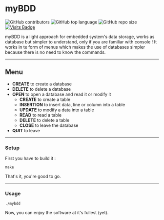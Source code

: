 # myBDD

![GitHub contributors](https://img.shields.io/github/contributors/jesa974/myBDD?color=green&style=flat-square)
![GitHub top language](https://img.shields.io/github/languages/top/jesa974/myBDD?color=orange&label=C&style=flat-square)
![GitHub repo size](https://img.shields.io/github/repo-size/jesa974/myBDD?label=Project%20size&style=flat-square&color=lightgrey)
[![Visits Badge](https://badges.pufler.dev/visits/jesa974/myBDD)](https://badges.pufler.dev?style=for-the-badge)


myBDD is a light approach for embedded system's data storage, works as database but simpler to understand, only if you are familiar with console !
It works in te form of menus which makes the use of databases simpler because there is no need to know the commands.

---
## Menu

* **CREATE** to create a database
* **DELETE** to delete a database
* **OPEN** to open a database and read it or modify it
	* **CREATE** to create a table
	* **INSERTION** to insert data, line or column into a table
	* **UPDATE** to modify a data into a table
	* **READ** to read a table
	* **DELETE** to delete a table
	* **CLOSE** to leave the database
* **QUIT** to leave

---

### Setup

First you have to build it :
```
make
```
That's it, you're good to go.

---

### Usage
```
./mybdd
```

Now, you can enjoy the software at it's fullest (yet).
